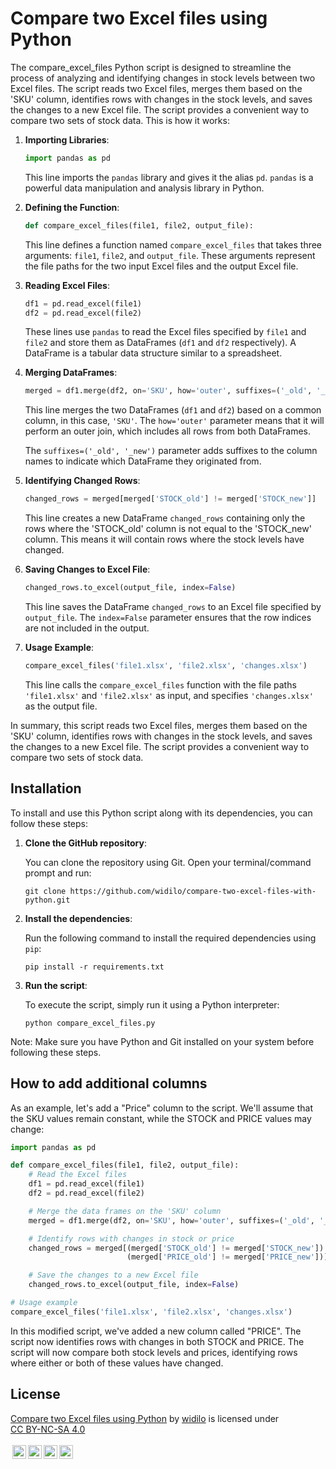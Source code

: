 # Compare two Excel files using Python

The compare_excel_files Python script is designed to streamline the process of analyzing and identifying changes in stock levels between two Excel files. The script reads two Excel files, merges them based on the 'SKU' column, identifies rows with changes in the stock levels, and saves the changes to a new Excel file. The script provides a convenient way to compare two sets of stock data. This is how it works:

1. **Importing Libraries**:

   ```python
   import pandas as pd
   ```

   This line imports the `pandas` library and gives it the alias `pd`. `pandas` is a powerful data manipulation and analysis library in Python.

2. **Defining the Function**:

   ```python
   def compare_excel_files(file1, file2, output_file):
   ```

   This line defines a function named `compare_excel_files` that takes three arguments: `file1`, `file2`, and `output_file`. These arguments represent the file paths for the two input Excel files and the output Excel file.

3. **Reading Excel Files**:

   ```python
   df1 = pd.read_excel(file1)
   df2 = pd.read_excel(file2)
   ```

   These lines use `pandas` to read the Excel files specified by `file1` and `file2` and store them as DataFrames (`df1` and `df2` respectively). A DataFrame is a tabular data structure similar to a spreadsheet.

4. **Merging DataFrames**:

   ```python
   merged = df1.merge(df2, on='SKU', how='outer', suffixes=('_old', '_new'))
   ```

   This line merges the two DataFrames (`df1` and `df2`) based on a common column, in this case, `'SKU'`. The `how='outer'` parameter means that it will perform an outer join, which includes all rows from both DataFrames.

   The `suffixes=('_old', '_new')` parameter adds suffixes to the column names to indicate which DataFrame they originated from.

5. **Identifying Changed Rows**:

   ```python
   changed_rows = merged[merged['STOCK_old'] != merged['STOCK_new']]
   ```

   This line creates a new DataFrame `changed_rows` containing only the rows where the 'STOCK_old' column is not equal to the 'STOCK_new' column. This means it will contain rows where the stock levels have changed.

6. **Saving Changes to Excel File**:

   ```python
   changed_rows.to_excel(output_file, index=False)
   ```

   This line saves the DataFrame `changed_rows` to an Excel file specified by `output_file`. The `index=False` parameter ensures that the row indices are not included in the output.

7. **Usage Example**:

   ```python
   compare_excel_files('file1.xlsx', 'file2.xlsx', 'changes.xlsx')
   ```

   This line calls the `compare_excel_files` function with the file paths `'file1.xlsx'` and `'file2.xlsx'` as input, and specifies `'changes.xlsx'` as the output file.

In summary, this script reads two Excel files, merges them based on the 'SKU' column, identifies rows with changes in the stock levels, and saves the changes to a new Excel file. The script provides a convenient way to compare two sets of stock data.

## Installation

To install and use this Python script along with its dependencies, you can follow these steps:

1. **Clone the GitHub repository**:

   You can clone the repository using Git. Open your terminal/command prompt and run:

   ```
   git clone https://github.com/widilo/compare-two-excel-files-with-python.git
   ```

2. **Install the dependencies**:

   Run the following command to install the required dependencies using `pip`:

   ```
   pip install -r requirements.txt
   ```

3. **Run the script**:

   To execute the script, simply run it using a Python interpreter:

   ```
   python compare_excel_files.py
   ```

Note: Make sure you have Python and Git installed on your system before following these steps.

## How to add additional columns

As an example, let's add a "Price" column to the script. We'll assume that the SKU values remain constant, while the STOCK and PRICE values may change:

```python
import pandas as pd

def compare_excel_files(file1, file2, output_file):
    # Read the Excel files
    df1 = pd.read_excel(file1)
    df2 = pd.read_excel(file2)

    # Merge the data frames on the 'SKU' column
    merged = df1.merge(df2, on='SKU', how='outer', suffixes=('_old', '_new'))

    # Identify rows with changes in stock or price
    changed_rows = merged[(merged['STOCK_old'] != merged['STOCK_new']) | 
                          (merged['PRICE_old'] != merged['PRICE_new'])]

    # Save the changes to a new Excel file
    changed_rows.to_excel(output_file, index=False)

# Usage example
compare_excel_files('file1.xlsx', 'file2.xlsx', 'changes.xlsx')
```

In this modified script, we've added a new column called "PRICE". The script now identifies rows with changes in both STOCK and PRICE.
The script will now compare both stock levels and prices, identifying rows where either or both of these values have changed.

## License

<p xmlns:cc="http://creativecommons.org/ns#"  xmlns:dct="http://purl.org/dc/terms/"><a property="dct:title"  rel="cc:attributionURL"  href="https://github.com/widilo/compare-two-excel-files-with-python">Compare two Excel files using Python</a> by <a rel="cc:attributionURL dct:creator"  property="cc:attributionName"  href="https://widilo.de">widilo</a> is licensed under  <a  href="http://creativecommons.org/licenses/by-nc-sa/4.0/?ref=chooser-v1"  target="_blank" rel="license noopener noreferrer"  style="display:inline-block;">CC BY-NC-SA 4.0 <br><br><img  style="height:22px!important;margin-left:3px;vertical-align:text-bottom;"   src="https://mirrors.creativecommons.org/presskit/icons/cc.svg?ref=chooser-v1"><img   style="height:22px!important;margin-left:3px;vertical-align:text-bottom;"   src="https://mirrors.creativecommons.org/presskit/icons/by.svg?ref=chooser-v1"><img   style="height:22px!important;margin-left:3px;vertical-align:text-bottom;"   src="https://mirrors.creativecommons.org/presskit/icons/nc.svg?ref=chooser-v1"><img   style="height:22px!important;margin-left:3px;vertical-align:text-bottom;"   src="https://mirrors.creativecommons.org/presskit/icons/sa.svg?ref=chooser-v1"></a></p> 

